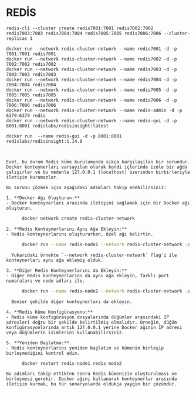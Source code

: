 # REDİS

    redis-cli --cluster create redis7001:7001 redis7002:7002 redis7003:7003 redis7004:7004 redis7005:7005 redis7006:7006 --cluster-replicas 1

    docker run --network redis-cluster-network --name redis7001 -d -p 7001:7001 redis7001
    docker run --network redis-cluster-network --name redis7002 -d -p 7002:7002 redis7002
    docker run --network redis-cluster-network --name redis7003 -d -p 7003:7003 redis7003
    docker run --network redis-cluster-network --name redis7004 -d -p 7004:7004 redis7004
    docker run --network redis-cluster-network --name redis7005 -d -p 7005:7005 redis7005
    docker run --network redis-cluster-network --name redis7006 -d -p 7006:7006 redis7006
    docker run --network redis-cluster-network --name redis-admin -d -p 6379:6379 redis
    docker run --network redis-cluster-network --name redis-gui -d -p 8001:8001 redislabs/redisinsight:latest

    docker run  --name redis-gui -d -p 8001:8001 redislabs/redisinsight:1.14.0



    Evet, bu durum Redis küme kurulumunda sıkça karşılaşılan bir sorundur. Docker konteynerları varsayılan olarak kendi içlerinde izole bir ağda çalışırlar ve bu nedenle 127.0.0.1 (localhost) üzerinden birbirleriyle iletişim kuramazlar.

    Bu sorunu çözmek için aşağıdaki adımları takip edebilirsiniz:

    1. **Docker Ağı Oluşturun:**
    - Docker konteynerları arasında iletişimi sağlamak için bir Docker ağı oluşturun.
```bash
      docker network create redis-cluster-network
```

    2. **Redis Konteynerlarını Aynı Ağa Ekleyin:**
    - Redis konteynerlarını oluştururken, özel ağı belirtin.
```bash
      docker run --name redis-node1 --network redis-cluster-network -p 7000:7000 -d redis redis-server --cluster-enabled yes --cluster-config-file nodes.conf --cluster-node-timeout 5000
```

      Yukarıdaki örnekte `--network redis-cluster-network` flag'i ile konteynerları aynı ağa eklemiş olduk.

    3. **Diğer Redis Konteynerlarını da Ekleyin:**
    - Diğer Redis konteynerlarını da aynı ağa ekleyin, farklı port numaraları ve node adları ile.
```bash
      docker run --name redis-node2 --network redis-cluster-network -p 7001:7001 -d redis redis-server --cluster-enabled yes --cluster-config-file nodes.conf --cluster-node-timeout 5000
```

      Benzer şekilde diğer konteynerları da ekleyin.

    4. **Redis Küme Konfigürasyonu:**
    - Redis küme konfigürasyon dosyalarında düğümler arasındaki IP adresleri doğru bir şekilde belirtilmiş olmalıdır. Örneğin, düğüm konfigürasyonlarında artık 127.0.0.1 yerine Docker ağının IP adresi veya düğümlerin isimlerini kullanabilirsiniz.

    5. **Yeniden Başlatma:**
    - Redis konteynerlarını yeniden başlatın ve kümenin birleşip birleşmediğini kontrol edin.
```bash
      docker restart redis-node1 redis-node2
```

    Bu adımları takip ettikten sonra Redis kümenizin oluşturulması ve birleşmesi gerekir. Docker ağını kullanarak konteynerlar arasında iletişim kurmak, bu tür senaryolarda oldukça yaygın bir çözümdür.   